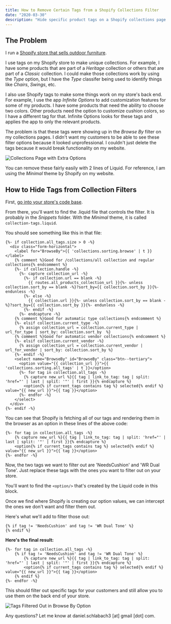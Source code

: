 ```yaml
---
title: How to Remove Certain Tags from a Shopify Collections Filter
date: "2020-03-30"
description: "Hide specific product tags on a Shopify collections page using liquid"
---
```


## The Problem

I run a [Shopify store that sells outdoor furniture](https://monarchpatio.com).

I use tags on my Shopify store to make unique collections. For example, I have some products that are part of a _Heritage_ collection or others that are part of a _Classic_ collection. I could make those collections work by using the _Type_ option, but I have the _Type_ classifer being used to identify things like _Chairs_, _Swings_, etc.

I also use Shopify tags to make some things work on my store's back end. For example, I use the app _Infinite Options_ to add customization features for some of my products. I have some products that need the ability to choose two colors. Other products need the option to customize cushion colors, so I have a different tag for that. Infinite Options looks for these tags and applies the app to only the relevant products.

The problem is that these tags were showing up in the _Browse By_ filter on my collections pages. I didn't want my customers to be able to see these filter options because it looked unprofessional. I couldn't just delete the tags because it would break functionality on my website.

![Collections Page with Extra Options](/collections-page-with-extra-tags.png)

<!-- ![Extra Tags in Browse By Option](/with-extra-tags.png) -->

You can remove these fairly easily with 2 lines of Liquid. For reference, I am using the _Minimal_ theme by Shopify on my website.

## How to Hide Tags from Collection Filters

First, [go into your store's code base](/how-to-access-shopify-store-code/).

From there, you'll want to find the .liquid file that controls the filter. It is probably in the _Snippets_ folder. With the _Minimal_ theme, it is called `collection-tags.liquid`.

You should see something like this in that file:

```liquid{22-25}
{%- if collection.all_tags.size > 0 -%}
  <div class="form-horizontal">
    <label for="BrowseBy">{{ 'collections.sorting.browse' | t }}</label>
    {% comment %}Good for /collections/all collection and regular collections{% endcomment %}
    {%- if collection.handle -%}
      {%- capture collection_url -%}
        {%- if collection.url == blank -%}
          {{ routes.all_products_collection_url }}{%- unless collection.sort_by == blank -%}?sort_by={{ collection.sort_by }}{%- endunless -%}
        {%- else -%}
          {{ collection.url }}{%- unless collection.sort_by == blank -%}?sort_by={{ collection.sort_by }}{%- endunless -%}
        {%- endif -%}
      {%- endcapture -%}
    {% comment %}Good for automatic type collections{% endcomment %}
    {%- elsif collection.current_type -%}
      {% assign collection_url = collection.current_type | url_for_type | sort_by: collection.sort_by  %}
    {% comment %}Good for automatic vendor collections{% endcomment %}
    {%- elsif collection.current_vendor -%}
      {% assign collection_url = collection.current_vendor | url_for_vendor | sort_by: collection.sort_by %}
    {%- endif -%}
    <select name="BrowseBy" id="BrowseBy" class="btn--tertiary">
      <option value="{{ collection_url }}">{{ 'collections.sorting.all_tags' | t }}</option>
      {%- for tag in collection.all_tags -%}
        {% capture new_url %}{{ tag | link_to_tag: tag | split: 'href="' | last | split: '"' | first }}{% endcapture %}
        <option{% if current_tags contains tag %} selected{% endif %} value="{{ new_url }}">{{ tag }}</option>
      {%- endfor -%}
    </select>
  </div>
{%- endif -%}
```

You can see that Shopify is fetching all of our tags and rendering them in the browser as an option in these lines of the above code:

```liquid
{%- for tag in collection.all_tags -%}
    {% capture new_url %}{{ tag | link_to_tag: tag | split: 'href="' | last | split: '"' | first }}{% endcapture %}
    <option{% if current_tags contains tag %} selected{% endif %} value="{{ new_url }}">{{ tag }}</option>
{%- endfor -%}
```

Now, the two tags we want to filter out are 'NeedsCushion' and 'WR Dual Tone'. Just replace these tags with the ones you want to filter out on your store.

You'll want to find the `<option/>` that's created by the Liquid code in this block.

Once we find where Shopify is creating our option values, we can intercept the ones we don't want and filter them out.

Here's what we'll add to filter those out:

```liquid
{% if tag != 'NeedsCushion' and tag != 'WR Dual Tone' %}
{% endif %}
```

**Here's the final result:**

```liquid{2,5}
{%- for tag in collection.all_tags -%}
    {% if tag != 'NeedsCushion' and tag != 'WR Dual Tone' %}
        {% capture new_url %}{{ tag | link_to_tag: tag | split: 'href="' | last | split: '"' | first }}{% endcapture %}
        <option{% if current_tags contains tag %} selected{% endif %} value="{{ new_url }}">{{ tag }}</option>
    {% endif %}
{%- endfor -%}
```

This should filter out specific tags for your customers and still allow you to use them on the back end of your store.

![Tags Filtered Out in Browse By Option](/tags-filtered-out.png)

Any questions? Let me know at daniel.schlabach3 [at] gmail [dot] com.
